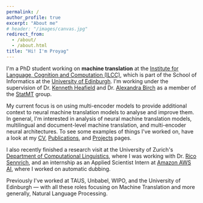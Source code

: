 ```yaml
---
permalink: /
author_profile: true
excerpt: "About me"
# header: "/images/canvas.jpg"
redirect_from: 
  - /about/
  - /about.html
title: "Hi! I'm Proyag"
---
```


I'm a PhD student working on **machine translation** at the [Institute for Language, Cognition and Computation (ILCC)](http://web.inf.ed.ac.uk/ilcc), which is part of the School of Informatics at the [University of Edinburgh](https://www.ed.ac.uk/). I'm working under the supervision of Dr. [Kenneth Heafield](https://kheafield.com/) and Dr. [Alexandra Birch](https://sites.google.com/view/alexandra-birch) as a member of the [StatMT](https://www.wiki.ed.ac.uk/display/statmt/People) group.

My current focus is on using multi-encoder models to provide additional context to neural machine translation models to analyse and improve them. In general, I'm interested in analysis of neural machine translation models, multilingual and document-level machine translation, and multi-encoder neural architectures. To see some examples of things I've worked on, have a look at my [CV](/cv), [Publications](/publications), and [Projects](/projects) pages.

I also recently finished a research visit at the University of Zurich's [Department of Computational Linguistics](https://www.cl.uzh.ch/en/texttechnologies.html), where I was working with Dr. [Rico Sennrich](https://www.cl.uzh.ch/de/people/team/compling/sennrich.html), and an internship as an Applied Scientist Intern at [Amazon AWS AI](https://aws.amazon.com/ai/), where I worked on automatic dubbing.

Previously I've worked at TAUS, Unbabel, WIPO, and the University of Edinburgh — with all these roles focusing on Machine Translation and more generally, Natural Language Processing.
